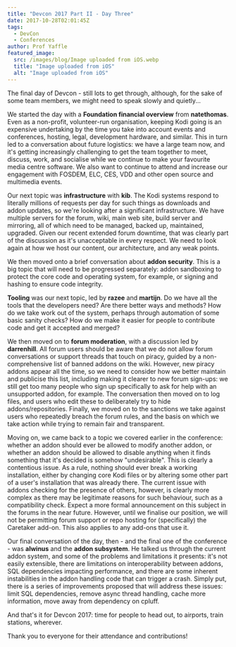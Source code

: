 ```yaml
---
title: "Devcon 2017 Part II - Day Three"
date: 2017-10-28T02:01:45Z
tags:
  - DevCon
  - Conferences
author: Prof Yaffle
featured_image:
  src: /images/blog/Image uploaded from iOS.webp
  title: "Image uploaded from iOS"
  alt: "Image uploaded from iOS"
---
```


The final day of Devcon - still lots to get through, although, for the sake of some team members, we might need to speak slowly and quietly...

We started the day with a **Foundation financial overview** from **natethomas**. Even as a non-profit, volunteer-run organisation, keeping Kodi going is an expensive undertaking by the time you take into account events and conferences, hosting, legal, development hardware, and similar. This in turn led to a conversation about future logistics: we have a large team now, and it's getting increasingly challenging to get the team together to meet, discuss, work, and socialise while we continue to make your favourite media centre software. We also want to continue to attend and increase our engagement with FOSDEM, ELC, CES, VDD and other open source and multimedia events.

Our next topic was **infrastructure** with **kib**. The Kodi systems respond to literally millions of requests per day for such things as downloads and addon updates, so we're looking after a significant infrastructure. We have multiple servers for the forum, wiki, main web site, build server and mirroring, all of which need to be managed, backed up, maintained, upgraded. Given our recent extended forum downtime, that was clearly part of the discussion as it's unacceptable in every respect. We need to look again at how we host our content, our architecture, and any weak points.

We then moved onto a brief conversation about **addon security**. This is a big topic that will need to be progressed separately: addon sandboxing to protect the core code and operating system, for example, or signing and hashing to ensure code integrity.

**Tooling** was our next topic, led by **razee** and **martijn**. Do we have all the tools that the developers need? Are there better ways and methods? How do we take work out of the system, perhaps through automation of some basic sanity checks? How do we make it easier for people to contribute code and get it accepted and merged?

We then moved on to **forum moderation**, with a discussion led by **darrenhill**. All forum users should be aware that we do not allow forum conversations or support threads that touch on piracy, guided by a non-comprehensive list of banned addons on the wiki. However, new piracy addons appear all the time, so we need to consider how we better maintain and publicise this list, including making it clearer to new forum sign-ups: we still get too many people who sign up specifically to ask for help with an unsupported addon, for example. The conversation then moved on to log files, and users who edit these to deliberately try to hide addons/repositories. Finally, we moved on to the sanctions we take against users who repeatedly breach the forum rules, and the basis on which we take action while trying to remain fair and transparent.

Moving on, we came back to a topic we covered earlier in the conference: whether an addon should ever be allowed to modify another addon, or whether an addon should be allowed to disable anything when it finds something that it's decided is somehow "undesirable". This is clearly a contentious issue. As a rule, nothing should ever break a working installation, either by changing core Kodi files or by altering some other part of a user's installation that was already there. The current issue with addons checking for the presence of others, however, is clearly more complex as there may be legitimate reasons for such behaviour, such as a compatibility check. Expect a more formal announcement on this subject in the forums in the near future. However, until we finalise our position, we will not be permitting forum support or repo hosting for (specifically) the Caretaker add-on. This also applies to any add-ons that use it.

Our final conversation of the day, then - and the final one of the conference - was **alwinus** and the **addon subsystem**. He talked us through the current addon system, and some of the problems and limitations it presents: it's not easily extensible, there are limitations on interoperability between addons, SQL dependencies impacting performance, and there are some inherent instabilities in the addon handling code that can trigger a crash. Simply put, there is a series of improvements proposed that will address these issues: limit SQL dependencies, remove async thread handling, cache more information, move away from dependency on cpluff.

And that's it for Devcon 2017: time for people to head out, to airports, train stations, wherever.

Thank you to everyone for their attendance and contributions!
